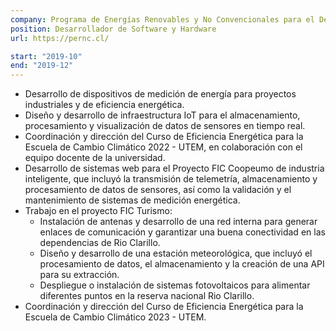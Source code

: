 ```yaml
---
company: Programa de Energías Renovables y No Convencionales para el Desarrollo Sustentable - UTEM
position: Desarrollador de Software y Hardware
url: https://pernc.cl/

start: "2019-10"
end: "2019-12"
---
```


- Desarrollo de dispositivos de medición de energía para proyectos industriales y de eficiencia energética.
- Diseño y desarrollo de infraestructura IoT para el almacenamiento, procesamiento y visualización de datos de sensores en tiempo real.
- Coordinación y dirección del Curso de Eficiencia Energética para la Escuela de Cambio Climático 2022 - UTEM, en colaboración con el equipo docente de la universidad.
- Desarrollo de sistemas web para el Proyecto FIC Coopeumo de industria inteligente, que incluyó la transmisión de telemetría, almacenamiento y procesamiento de datos de sensores, así como la validación y el mantenimiento de sistemas de medición energética.
- Trabajo en el proyecto FIC Turismo:
  - Instalación de antenas y desarrollo de una red interna para generar enlaces de comunicación y garantizar una buena conectividad en las dependencias de Rio Clarillo.
  - Diseño y desarrollo de una estación meteorológica, que incluyó el procesamiento de datos, el almacenamiento y la creación de una API para su extracción.
  - Despliegue o instalación de sistemas fotovoltaicos para alimentar diferentes puntos en la reserva nacional Rio Clarillo.
- Coordinación y dirección del Curso de Eficiencia Energética para la Escuela de Cambio Climático 2023 - UTEM.
